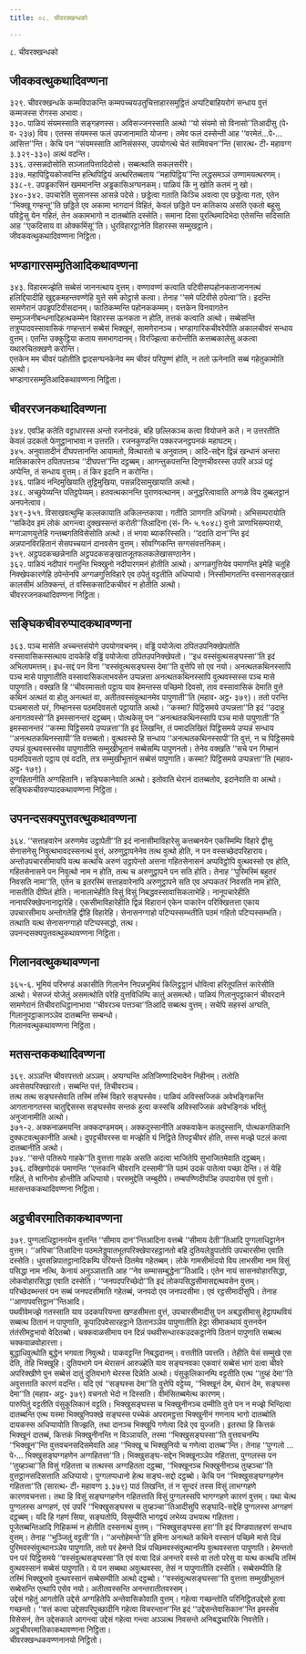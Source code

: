 ```yaml
---
title: ०८. चीवरक्खन्धको

---
```

८. चीवरक्खन्धको  


## जीवकवत्थुकथादिवण्णना

३२९. चीवरक्खन्धके कम्मविपाकन्ति कम्मपच्चयउतुचित्ताहारसमुट्ठितं अप्पटिबाहियरोगं सन्धाय वुत्तं कम्मजस्स रोगस्स अभावा।  
३३०. पाळियं संयमस्साति सङ्गहणस्स। अविसज्जनस्साति अत्थो ‘‘यो संयमो सो विनासो’’तिआदीसु (पे॰ व॰ २३७) विय। एतस्स संयमस्स फलं उपजानामाति योजना। तमेव फलं दस्सेन्ती आह ‘‘वरमेतं…पे॰… आसित्त’’न्ति। केचि पन ‘‘संयमस्साति आनिसंसस्स, उपयोगत्थे चेतं सामिवचन’’न्ति (सारत्थ॰ टी॰ महावग्ग ३.३२९-३३०) अत्थं वदन्ति।  
३३६. उस्सन्नदोसोति सञ्जातपित्तादिदोसो। सब्बत्थाति सकलसरीरे।  
३३७. महापिट्ठियकोजवन्ति हत्थिपिट्ठियं अत्थरितब्बताय ‘‘महापिट्ठिय’’न्ति लद्धसमञ्ञं उण्णामयत्थरणम्।  
३३८-९. उपड्ढकासिनं खममानन्ति अड्ढकासिअग्घनकम्। पाळियं किं नु खोति कतमं नु खो।  
३४०-३४२. उपचारेति सुसानस्स आसन्ने पदेसे। छड्डेत्वा गताति किञ्चि अवत्वा एव छड्डेत्वा गता, एतेन ‘‘भिक्खू गण्हन्तू’’ति छड्डिते एव अकामा भागदानं विहितं, केवलं छड्डिते पन कतिकाय असति एकतो बहूसु पविट्ठेसु येन गहितं, तेन अकामभागो न दातब्बोति दस्सेति। समाना दिसा पुरत्थिमादिभेदा एतेसन्ति सदिसाति आह ‘‘एकदिसाय वा ओक्कमिंसू’’ति। धुरविहारट्ठानेति विहारस्स सम्मुखट्ठाने।  
जीवकवत्थुकथादिवण्णना निट्ठिता।  


## भण्डागारसम्मुतिआदिकथावण्णना

३४३. विहारमज्झेति सब्बेसं जाननत्थाय वुत्तम्। वण्णावण्णं कत्वाति पटिवीसप्पहोनकताजाननत्थं हलिद्दियादीहि खुद्दकमहन्तवण्णेहि युत्ते समे कोट्ठासे कत्वा। तेनाह ‘‘समे पटिवीसे ठपेत्वा’’ति। इदन्ति सामणेरानं उपड्ढपटिवीसदानम्। फातिकम्मन्ति पहोनककम्मम्। यत्तकेन विनयागतेन सम्मुञ्जनीबन्धनादिहत्थकम्मेन विहारस्स ऊनकता न होति, तत्तकं कत्वाति अत्थो। सब्बेसन्ति तत्रुप्पादवस्सावासिकं गण्हन्तानं सब्बेसं भिक्खूनं, सामणेरानञ्च। भण्डागारिकचीवरेपीति अकालचीवरं सन्धाय वुत्तम्। एतन्ति उक्कुट्ठिया कताय समभागदानम्। विरज्झित्वा करोन्तीति कत्तब्बकालेसु अकत्वा यथारुचितक्खणे करोन्ति।  
एत्तकेन मम चीवरं पहोतीति द्वादसग्घनकेनेव मम चीवरं परिपुण्णं होति, न ततो ऊनेनाति सब्बं गहेतुकामोति अत्थो।  
भण्डागारसम्मुतिआदिकथावण्णना निट्ठिता।  


## चीवररजनकथादिवण्णना

३४४. एवञ्हि कतेति वट्टाधारस्स अन्तो रजनोदकं, बहि छल्लिकञ्च कत्वा वियोजने कते। न उत्तरतीति केवलं उदकतो फेणुट्ठानाभावा न उत्तरति। रजनकुण्डन्ति पक्करजनट्ठपनकं महाघटम्।  
३४५. अनुवातादीनं दीघपत्तानन्ति आयामतो, वित्थारतो च अनुवातम्। आदि-सद्देन द्विन्नं खन्धानं अन्तरा मातिकाकारेन ठपितपत्तञ्च ‘‘दीघपत्त’’न्ति दट्ठब्बम्। आगन्तुकपत्तन्ति दिगुणचीवरस्स उपरि अञ्ञं पट्टं अप्पेन्ति, तं सन्धाय वुत्तम्। तं किर इदानि न करोन्ति।  
३४६. पाळियं नन्दिमुखियाति तुट्ठिमुखिया, पसन्नदिसामुखायाति अत्थो।  
३४८. अच्छुपेय्यन्ति पतिट्ठपेय्यम्। हतवत्थकानन्ति पुराणवत्थानम्। अनुद्धरित्वावाति अग्गळे विय दुब्बलट्ठानं अनपनेत्वाव।  
३४९-३५१. विसाखवत्थुम्हि कल्लकायाति अकिलन्तकाया। गतीति ञाणगति अधिगमो। अभिसम्परायोति ‘‘सकिदेव इमं लोकं आगन्त्वा दुक्खस्सन्तं करोती’’तिआदिना (सं॰ नि॰ ५.१०४८) वुत्तो ञाणाभिसम्परायो, मग्गञाणयुत्तेहि गन्तब्बगतिविसेसोति अत्थो। तं भगवा ब्याकरिस्सति। ‘‘ददाति दान’’न्ति इदं अन्नपानविरहितानं सेसपच्चयानं दानवसेन वुत्तम्। सोवग्गिकन्ति सग्गसंवत्तनिकम्।  
३५९. अट्ठपदकच्छन्नेनाति अट्ठपदकसङ्खातजूतफलकलेखासण्ठानेन।  
३६२. पाळियं नदीपारं गन्तुन्ति भिक्खुनो नदीपारगमनं होतीति अत्थो। अग्गळगुत्तियेव पमाणन्ति इमेहि चतूहि निक्खेपकारणेहि ठपेन्तेनपि अग्गळगुत्तिविहारे एव ठपेतुं वट्टतीति अधिप्पायो। निस्सीमागतन्ति वस्सानसङ्खातं कालसीमं अतिक्कन्तं, तं वस्सिकसाटिकचीवरं न होतीति अत्थो।  
चीवररजनकथादिवण्णना निट्ठिता।  


## सङ्घिकचीवरुप्पादकथावण्णना

३६३. पञ्च मासेति अच्चन्तसंयोगे उपयोगवचनम्। वड्ढिं पयोजेत्वा ठपितउपनिक्खेपतोति वस्सावासिकस्सत्थाय दायकेहि वड्ढिं पयोजेत्वा ठपितउपनिक्खेपतो। ‘‘इध वस्संवुत्थसङ्घस्सा’’ति इदं अभिलापमत्तम्। इध-सद्दं पन विना ‘‘वस्संवुत्थसङ्घस्स देमा’’ति वुत्तेपि सो एव नयो। अनत्थतकथिनस्सापि पञ्च मासे पापुणातीति वस्सावासिकलाभवसेन उप्पन्नत्ता अनत्थतकथिनस्सापि वुत्थवस्सस्स पञ्च मासे पापुणाति। वक्खति हि ‘‘चीवरमासतो पट्ठाय याव हेमन्तस्स पच्छिमो दिवसो, ताव वस्सावासिकं देमाति वुत्ते कथिनं अत्थतं वा होतु अनत्थतं वा, अतीतवस्संवुत्थानमेव पापुणाती’’ति (महाव॰ अट्ठ॰ ३७९)। ततो परन्ति पञ्चमासतो परं, गिम्हानस्स पठमदिवसतो पट्ठायाति अत्थो। ‘‘कस्मा? पिट्ठिसमये उप्पन्नत्ता’’ति इदं ‘‘उदाहु अनागतवस्से’’ति इमस्सानन्तरं दट्ठब्बम्। पोत्थकेसु पन ‘‘अनत्थतकथिनस्सापि पञ्च मासे पापुणाती’’ति इमस्सानन्तरं ‘‘कस्मा पिट्ठिसमये उप्पन्नत्ता’’ति इदं लिखन्ति, तं पमादलिखितं पिट्ठिसमये उप्पन्नं सन्धाय ‘‘अनत्थतकथिनस्सापी’’ति वत्तब्बतो। वुत्थवस्से हि सन्धाय ‘‘अनत्थतकथिनस्सापी’’ति वुत्तं, न च पिट्ठिसमये उप्पन्नं वुत्थवस्सस्सेव पापुणातीति सम्मुखीभूतानं सब्बेसम्पि पापुणनतो। तेनेव वक्खति ‘‘सचे पन गिम्हानं पठमदिवसतो पट्ठाय एवं वदति, तत्र सम्मुखीभूतानं सब्बेसं पापुणाति। कस्मा? पिट्ठिसमये उप्पन्नत्ता’’ति (महाव॰ अट्ठ॰ १७९)।  
दुग्गहितानीति अग्गहितानि। सङ्घिकानेवाति अत्थो। इतोवाति थेरानं दातब्बतोव, इदानेवाति वा अत्थो।  
सङ्घिकचीवरुप्पादकथावण्णना निट्ठिता।  


## उपनन्दसक्यपुत्तवत्थुकथावण्णना

३६४. ‘‘सत्ताहवारेन अरुणमेव उट्ठापेती’’ति इदं नानासीमाविहारेसु कत्तब्बनयेन एकस्मिम्पि विहारे द्वीसु सेनासनेसु निवुत्थभावदस्सनत्थं वुत्तं, अरुणुट्ठापनेनेव तत्थ वुत्थो होति, न पन वस्सच्छेदपरिहाराय। अन्तोउपचारसीमायपि यत्थ कत्थचि अरुणं उट्ठापेन्तो अत्तना गहितसेनासनं अप्पविट्ठोपि वुत्थवस्सो एव होति, गहितसेनासने पन निवुत्थो नाम न होति, तत्थ च अरुणुट्ठापने पन सति होति। तेनाह ‘‘पुरिमस्मिं बहुतरं निवसति नामा’’ति, एतेन च इतरस्मिं सत्ताहवारेनापि अरुणुट्ठापने सति एव अप्पकतरं निवसति नाम होति, नासतीति दीपितं होति। नानालाभेहीति विसुं विसुं निबद्धवस्सावासिकलाभेहि। नानूपचारेहीति नानापरिक्खेपनानाद्वारेहि। एकसीमाविहारेहीति द्विन्नं विहारानं एकेन पाकारेन परिक्खित्तत्ता एकाय उपचारसीमाय अन्तोगतेहि द्वीहि विहारेहि। सेनासनग्गाहो पटिप्पस्सम्भतीति पठमं गहितो पटिप्पस्सम्भति। तत्थाति यत्थ सेनासनग्गाहो पटिप्पस्सद्धो, तत्थ।  
उपनन्दसक्यपुत्तवत्थुकथावण्णना निट्ठिता।  


## गिलानवत्थुकथावण्णना

३६५-६. भूमियं परिभण्डं अकासीति गिलानेन निपन्नभूमियं किलिट्ठट्ठानं धोवित्वा हरितूपलित्तं कारेसीति अत्थो। भेसज्जं योजेतुं असमत्थोति परेहि वुत्तविधिम्पि कातुं असमत्थो। पाळियं गिलानुपट्ठाकानं चीवरदाने सामणेरानं तिचीवराधिट्ठानाभावा ‘‘चीवरञ्च पत्तञ्चा’’तिआदि सब्बत्थ वुत्तम्। सचेपि सहस्सं अग्घति, गिलानुपट्ठाकानञ्ञेव दातब्बन्ति सम्बन्धो।  
गिलानवत्थुकथावण्णना निट्ठिता।  


## मतसन्तककथादिवण्णना

३६९. अञ्ञन्ति चीवरपत्ततो अञ्ञम्। अप्पग्घन्ति अतिजिण्णादिभावेन निहीनम्। ततोति अवसेसपरिक्खारतो। सब्बन्ति पत्तं, तिचीवरञ्च।  
तत्थ तत्थ सङ्घस्सेवाति तस्मिं तस्मिं विहारे सङ्घस्सेव। पाळियं अविस्सज्जिकं अवेभङ्गिकन्ति आगतानागतस्स चातुद्दिसस्स सङ्घस्सेव सन्तकं हुत्वा कस्सचि अविस्सज्जिकं अवेभङ्गिकं भवितुं अनुजानामीति अत्थो।  
३७१-२. अक्कनाळमयन्ति अक्कदण्डमयम्। अक्कदुस्सानीति अक्कवाकेन कतदुस्सानि, पोत्थकगतिकानि दुक्कटवत्थुकानीति अत्थो। दुपट्टचीवरस्स वा मज्झेति यं निट्ठिते तिपट्टचीवरं होति, तस्स मज्झे पटलं कत्वा दातब्बानीति अत्थो।  
३७४. ‘‘सन्ते पतिरूपे गाहके’’ति वुत्तत्ता गाहके असति अदत्वा भाजितेपि सुभाजितमेवाति दट्ठब्बम्।  
३७६. दक्खिणोदकं पमाणन्ति ‘‘एत्तकानि चीवरानि दस्सामी’’ति पठमं उदकं पातेत्वा पच्छा देन्ति। तं येहि गहितं, ते भागिनोव होन्तीति अधिप्पायो। परसमुद्देति जम्बुदीपे। तम्बपण्णिदीपञ्हि उपादायेस एवं वुत्तो।  
मतसन्तककथादिवण्णना निट्ठिता।  


## अट्ठचीवरमातिकाकथावण्णना

३७९. पुग्गलाधिट्ठाननयेन वुत्तन्ति ‘‘सीमाय दान’’न्तिआदिना वत्तब्बे ‘‘सीमाय देती’’तिआदि पुग्गलाधिट्ठानेन वुत्तम्। ‘‘अपिचा’’तिआदिना पठमलेड्डुपातभूतपरिक्खेपारहट्ठानतो बहि दुतियलेड्डुपातोपि उपचारसीमा एवाति दस्सेति। धुवसन्निपातट्ठानादिकम्पि परियन्ते ठितमेव गहेतब्बम्। लोके गामसीमादयो विय लाभसीमा नाम विसुं पसिद्धा नाम नत्थि, केनायं अनुञ्ञाताति आह ‘‘नेव सम्मासम्बुद्धेना’’तिआदि। एतेन नायं सासनवोहारसिद्धा, लोकवोहारसिद्धा एवाति दस्सेति। ‘‘जनपदपरिच्छेदो’’ति इदं लोकपसिद्धसीमासद्दत्थवसेन वुत्तम्। परिच्छेदब्भन्तरं पन सब्बं जनपदसीमाति गहेतब्बं, जनपदो एव जनपदसीमा। एवं रट्ठसीमादीसुपि। तेनाह ‘‘आणापवत्तिट्ठान’’न्तिआदि।  
पथवीवेमज्झे गतस्साति याव उदकपरियन्ता खण्डसीमत्ता वुत्तं, उपचारसीमादीसु पन अबद्धसीमासु हेट्ठापथवियं सब्बत्थ ठितानं न पापुणाति, कूपादिपवेसारहट्ठाने ठितानञ्ञेव पापुणातीति हेट्ठा सीमाकथायं वुत्तनयेन तंतंसीमट्ठभावो वेदितब्बो। चक्कवाळसीमाय पन दिन्नं पथवीसन्धारकउदकट्ठानेपि ठितानं पापुणाति सब्बत्थ चक्कवाळवोहारत्ता।  
बुद्धाधिवुत्थोति बुद्धेन भगवता निवुत्थो। पाकवट्टन्ति निबद्धदानम्। वत्ततीति पवत्तति। तेहीति येसं सम्मुखे एस देति, तेहि भिक्खूहि। दुतियभागे पन थेरासनं आरुळ्हेति याव सङ्घनवका एकवारं सब्बेसं भागं दत्वा चीवरे अपरिक्खीणे पुन सब्बेसं दातुं दुतियभागे थेरस्स दिन्नेति अत्थो। पंसुकूलिकानम्पि वट्टतीति एत्थ ‘‘तुय्हं देमा’’ति अवुत्तत्ताति कारणं वदन्ति। यदि एवं ‘‘सङ्घस्स देमा’’ति वुत्तेपि वट्टेय्य, ‘‘भिक्खूनं देम, थेरानं देम, सङ्घस्स देमा’’ति (महाव॰ अट्ठ॰ ३७९) वचनतो भेदो न दिस्सति। वीमंसितब्बमेत्थ कारणम्।  
पारुपितुं वट्टतीति पंसुकूलिकानं वट्टति। भिक्खुसङ्घस्स च भिक्खुनीनञ्च दम्मीति वुत्ते पन न मज्झे भिन्दित्वा दातब्बन्ति एत्थ यस्मा भिक्खुनिपक्खे सङ्घस्स पच्चेकं अपरामट्ठत्ता भिक्खुनीनं गणनाय भागो दातब्बोति दायकस्स अधिप्पायोति सिज्झति, तथा दानञ्च भिक्खूपि गणेत्वा दिन्ने एव युज्जति। इतरथा हि कित्तकं भिक्खूनं दातब्बं, कित्तकं भिक्खुनीनन्ति न विञ्ञायति, तस्मा ‘‘भिक्खुसङ्घस्सा’’ति वुत्तवचनम्पि ‘‘भिक्खून’’न्ति वुत्तवचनसदिसमेवाति आह ‘‘भिक्खू च भिक्खुनियो च गणेत्वा दातब्ब’’न्ति। तेनाह ‘‘पुग्गलो …पे॰… भिक्खुसङ्घग्गहणेन अग्गहितत्ता’’ति। भिक्खुसङ्घ-सद्देन भिक्खूनञ्ञेव गहितत्ता, पुग्गलस्स पन ‘‘तुय्हञ्चा’’ति विसुं गहितत्ता च तत्थस्स अग्गहितता दट्ठब्बा, ‘‘भिक्खूनञ्च भिक्खुनीनञ्च तुय्हञ्चा’’ति वुत्तट्ठानसदिसत्ताति अधिप्पायो। पुग्गलप्पधानो हेत्थ सङ्घ-सद्दो दट्ठब्बो। केचि पन ‘‘भिक्खुसङ्घग्गहणेन गहितत्ता’’ति (सारत्थ॰ टी॰ महावग्ग ३.३७९) पाठं लिखन्ति, तं न सुन्दरं तस्स विसुं लाभग्गहणे कारणवचनत्ता। तथा हि विसुं सङ्घग्गहणेन गहितत्ताति विसुं पुग्गलस्सपि भागग्गहणे कारणं वुत्तम्। यथा चेत्थ पुग्गलस्स अग्गहणं, एवं उपरि ‘‘भिक्खुसङ्घस्स च तुय्हञ्चा’’तिआदीसुपि सङ्घादि-सद्देहि पुग्गलस्स अग्गहणं दट्ठब्बम्। यदि हि गहणं सिया, सङ्घतोपि, विसुम्पीति भागद्वयं लभेय्य उभयत्थ गहितत्ता।  
पूजेतब्बन्तिआदि गिहिकम्मं न होतीति दस्सनत्थं वुत्तम्। ‘‘भिक्खुसङ्घस्स हरा’’ति इदं पिण्डपातहरणं सन्धाय वुत्तम्। तेनाह ‘‘भुञ्जितुं वट्टती’’ति। ‘‘अन्तोहेमन्ते’’ति इमिना अनत्थते कथिने वस्सानं पच्छिमे मासे दिन्नं पुरिमवस्संवुत्थानञ्ञेव पापुणाति, ततो परं हेमन्ते दिन्नं पच्छिमवस्संवुत्थानम्पि वुत्थवस्सत्ता पापुणाति। हेमन्ततो पन परं पिट्ठिसमये ‘‘वस्संवुत्थसङ्घस्सा’’ति एवं वत्वा दिन्नं अनन्तरे वस्से वा ततो परेसु वा यत्थ कत्थचि तस्मिं वुत्थवस्सानं सब्बेसं पापुणाति। ये पन सब्बथा अवुत्थवस्सा, तेसं न पापुणातीति दस्सेति। सब्बेसम्पीति हि तस्मिं भिक्खुभावे वुत्थवस्सानं सब्बेसम्पीति अत्थो दट्ठब्बो। ‘‘वस्संवुत्थसङ्घस्सा’’ति वुत्तत्ता सम्मुखीभूतानं सब्बेसन्ति एत्थापि एसेव नयो। अतीतवस्सन्ति अनन्तरातीतवस्सम्।  
उद्देसं गहेतुं आगतोति उद्देसे अग्गहितेपि अन्तेवासिकोवाति वुत्तम्। गहेत्वा गच्छन्तोति परिनिट्ठितउद्देसो हुत्वा गच्छन्तो। ‘‘वत्तं कत्वा उद्देसपरिपुच्छादीनि गहेत्वा विचरन्तान’’न्ति इदं ‘‘उद्देसन्तेवासिकान’’न्ति इमस्सेव विसेसनं, तेन उद्देसकाले आगन्त्वा उद्देसं गहेत्वा गन्त्वा अञ्ञत्थ निवसन्ते अनिबद्धचारिके निवत्तेति।  
अट्ठचीवरमातिकाकथावण्णना निट्ठिता।  
चीवरक्खन्धकवण्णनानयो निट्ठितो।  